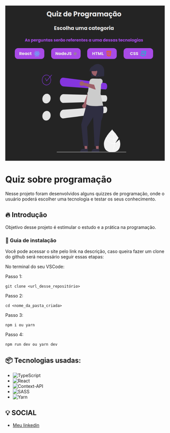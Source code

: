 ![Logo do projeto](/src/assets/capaquiz.png)

# Quiz sobre programação

Nesse projeto foram desenvolvidos alguns quizzes de programação, onde o usuário poderá escolher uma tecnologia e testar os seus conhecimento.

## 🔥 Introdução

Objetivo desse projeto é estimular o estudo e a prática na programação.

### 🔨 Guia de instalação

Você pode acessar o site pelo link na descrição, caso queira fazer um clone do github será necessário seguir essas etapas:

No terminal do seu VSCode:

Passo 1:
```
git clone <url_desse_repositório>
```

Passo 2:
```
cd <nome_da_pasta_criada>
```

Passo 3:
```
npm i ou yarn
```

Passo 4:
```
npm run dev ou yarn dev
```


## 📦 Tecnologias usadas:

* ![TypeScript](https://img.shields.io/badge/typescript-%23007ACC.svg?style=for-the-badge&logo=typescript&logoColor=white)
* ![React](https://img.shields.io/badge/react-%2320232a.svg?style=for-the-badge&logo=react&logoColor=%2361DAFB)
* ![Context-API](https://img.shields.io/badge/Context--Api-000000?style=for-the-badge&logo=react)
* ![SASS](https://img.shields.io/badge/SASS-hotpink.svg?style=for-the-badge&logo=SASS&logoColor=white)
* ![Yarn](https://img.shields.io/badge/yarn-%232C8EBB.svg?style=for-the-badge&logo=yarn&logoColor=white)

## 💡 SOCIAL
* [Meu linkedin](https://www.linkedin.com/in/darlan-martins-8a7956259/)